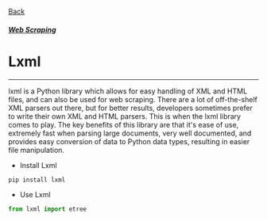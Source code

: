 [Back](../libraries.md)
##### [Web Scraping](../web_scraping.md)

# Lxml
---

lxml is a Python library which allows for easy handling of XML and HTML files, and can also be used for web scraping. There are a lot of off-the-shelf XML parsers out there, but for better results, developers sometimes prefer to write their own XML and HTML parsers. This is when the lxml library comes to play. The key benefits of this library are that it's ease of use, extremely fast when parsing large documents, very well documented, and provides easy conversion of data to Python data types, resulting in easier file manipulation.

- Install Lxml
```python
pip install lxml
```
- Use Lxml
```python
from lxml import etree
``` 